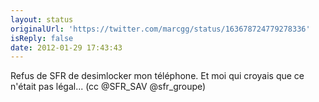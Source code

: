 ```yaml
---
layout: status
originalUrl: 'https://twitter.com/marcgg/status/163678724779278336'
isReply: false
date: 2012-01-29 17:43:43
---
```


Refus de SFR de desimlocker mon téléphone. Et moi qui croyais que ce n'était pas légal... (cc @SFR_SAV @sfr_groupe)
